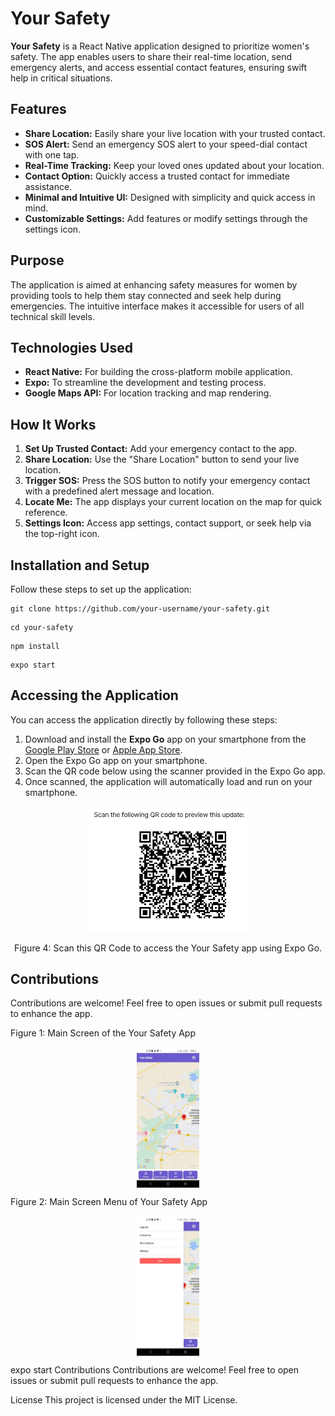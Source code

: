 <h1>Your Safety</h1>
<p><strong>Your Safety</strong> is a React Native application designed to prioritize women's safety. The app enables users to share their real-time location, send emergency alerts, and access essential contact features, ensuring swift help in critical situations.</p>
<h2>Features</h2>
<ul>
<li><strong>Share Location:</strong> Easily share your live location with your trusted contact.</li>
<li><strong>SOS Alert:</strong> Send an emergency SOS alert to your speed-dial contact with one tap.</li>
<li><strong>Real-Time Tracking:</strong> Keep your loved ones updated about your location.</li>
<li><strong>Contact Option:</strong> Quickly access a trusted contact for immediate assistance.</li>
<li><strong>Minimal and Intuitive UI:</strong> Designed with simplicity and quick access in mind.</li>
<li><strong>Customizable Settings:</strong> Add features or modify settings through the settings icon.</li>
</ul>
<h2>Purpose</h2>
<p>The application is aimed at enhancing safety measures for women by providing tools to help them stay connected and seek help during emergencies. The intuitive interface makes it accessible for users of all technical skill levels.</p>
<h2>Technologies Used</h2>
<ul>
<li><strong>React Native:</strong> For building the cross-platform mobile application.</li>
<li><strong>Expo:</strong> To streamline the development and testing process.</li>
<li><strong>Google Maps API:</strong> For location tracking and map rendering.</li>
</ul>
<h2>How It Works</h2>
<ol>
<li><strong>Set Up Trusted Contact:</strong> Add your emergency contact to the app.</li>
<li><strong>Share Location:</strong> Use the "Share Location" button to send your live location.</li>
<li><strong>Trigger SOS:</strong> Press the SOS button to notify your emergency contact with a predefined alert message and location.</li>
<li><strong>Locate Me:</strong> The app displays your current location on the map for quick reference.</li>
<li><strong>Settings Icon:</strong> Access app settings, contact support, or seek help via the top-right icon.</li>
</ol>
<h2>Installation and Setup</h2>
<p>Follow these steps to set up the application:</p>
<pre><code>git clone https://github.com/your-username/your-safety.git</code></pre>
<pre><code>cd your-safety</code></pre>
<pre><code>npm install</code></pre>
<pre><code>expo start</code></pre>
<h2>Accessing the Application</h2>
<p>You can access the application directly by following these steps:</p>
<ol>
<li>Download and install the <strong>Expo Go</strong> app on your smartphone from the <a href="https://play.google.com/store/apps/details?id=host.exp.exponent">Google Play Store</a> or <a href="https://apps.apple.com/us/app/expo-go/id982107779">Apple App Store</a>.</li>
<li>Open the Expo Go app on your smartphone.</li>
<li>Scan the QR code below using the scanner provided in the Expo Go app.</li>
<li>Once scanned, the application will automatically load and run on your smartphone.</li>
</ol>
<div class="image-gallery" style="text-align: center;">
<img src="./components/Your_Safety_Application_QR_Code.jpeg" alt="QR Code for Your Safety Application" style="max-width: 50%; height: auto;">
<p class="image-caption">Figure 4: Scan this QR Code to access the Your Safety app using Expo Go.</p>
</div>
<h2>Contributions</h2>
<p>Contributions are welcome! Feel free to open issues or submit pull requests to enhance the app.</p>
<div class="image-gallery">
<p class="image-caption">Figure 1: Main Screen of the Your Safety App</p>
<img src="./components/Your_Safety_Application_User_Interface.jpeg" style="display: block; margin: 0 auto; max-width: 20%; height: 10%;">
<p class="image-caption">Figure 2: Main Screen Menu of Your Safety App</p>
<img src="./components/Your_Safety_Application_User_Menu.jpeg" style="display: block; margin: 0 auto; max-width: 20%; height: 10%;">
</div>


























expo start
Contributions
Contributions are welcome! Feel free to open issues or submit pull requests to enhance the app.

License
This project is licensed under the MIT License.
